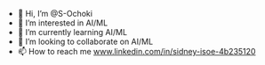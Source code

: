 - 👋 Hi, I’m @S-Ochoki
- 👀 I’m interested in AI/ML
- 🌱 I’m currently learning AI/ML
- 💞️ I’m looking to collaborate on AI/ML
- 📫 How to reach me www.linkedin.com/in/sidney-isoe-4b235120

<!---
S-Ochoki/S-Ochoki is a ✨ special ✨ repository because its `README.md` (this file) appears on your GitHub profile.
You can click the Preview link to take a look at your changes.
--->
